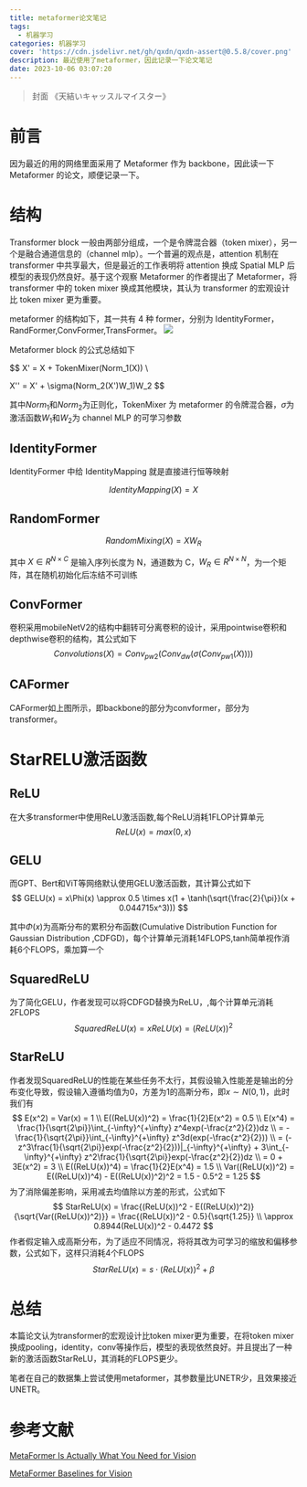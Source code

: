 ```yaml
---
title: metaformer论文笔记
tags:
  - 机器学习
categories: 机器学习
cover: 'https://cdn.jsdelivr.net/gh/qxdn/qxdn-assert@0.5.8/cover.png'
description: 最近使用了metaformer，因此记录一下论文笔记
date: 2023-10-06 03:07:20
---
```



> 封面 《天結いキャッスルマイスター》

# 前言

因为最近的用的网络里面采用了 Metaformer 作为 backbone，因此读一下 Metaformer 的论文，顺便记录一下。

# 结构

Transformer block 一般由两部分组成，一个是令牌混合器（token mixer），另一个是融合通道信息的（channel mlp）。一个普遍的观点是，attention 机制在 transformer 中共享最大，但是最近的工作表明将 attention 换成 Spatial MLP 后模型的表现仍然良好。基于这个观察 Metaformer 的作者提出了 Metaformer，将 transformer 中的 token mixer 换成其他模块，其认为 transformer 的宏观设计比 token mixer 更为重要。

metaformer 的结构如下，其一共有 4 种 former，分别为 IdentityFormer，RandFormer,ConvFormer,TransFormer。
![](https://cdn.jsdelivr.net/gh/qxdn/qxdn-assert@0.5.8/metaformer.png)

Metaformer block 的公式总结如下

$$
X' = X + TokenMixer(Norm_1(X)) \\

X'' = X' + \sigma(Norm_2(X')W_1)W_2
$$

其中$Norm_1$和$Norm_2$为正则化，TokenMixer 为 metaformer 的令牌混合器，$\sigma$为激活函数$W_1$和$W_2$为 channel MLP 的可学习参数

## IdentityFormer

IdentityFormer 中给 IdentityMapping 就是直接进行恒等映射

$$
IdentityMapping(X) = X
$$

## RandomFormer

$$
RandomMixing(X) = XW_R
$$

其中 $X \in R^{N \times C}$ 是输入序列长度为 N，通道数为 C，$W_R \in R^{N \times N}$，为一个矩阵，其在随机初始化后冻结不可训练

## ConvFormer
卷积采用mobileNetV2的结构中翻转可分离卷积的设计，采用pointwise卷积和depthwise卷积的结构，其公式如下
$$
{Convolutions(X)} = {Conv_{pw2}}( {Conv_{dw}}(\sigma ({Conv_{pw1}}(X))))
$$

## CAFormer
CAFormer如上图所示，即backbone的部分为convformer，部分为transformer。


# StarRELU激活函数
## ReLU
在大多transformer中使用ReLU激活函数,每个ReLU消耗1FLOP计算单元
$$
ReLU(x) = max(0,x)
$$

## GELU
而GPT、Bert和ViT等网络默认使用GELU激活函数，其计算公式如下
$$
GELU(x) = x\Phi(x) \approx 0.5 \times x(1 + \tanh(\sqrt{\frac{2}{\pi}}(x + 0.044715x^3)))
$$

其中$\Phi(x)$为高斯分布的累积分布函数(Cumulative Distribution Function for Gaussian Distribution ,CDFGD)，每个计算单元消耗14FLOPS,tanh简单视作消耗6个FLOPS，乘加算一个

## SquaredReLU
为了简化GELU，作者发现可以将CDFGD替换为ReLU，,每个计算单元消耗2FLOPS
$$
SquaredReLU(x) = xReLU(x) = (ReLU(x))^2
$$

## StarReLU
作者发现SquaredReLU的性能在某些任务不太行，其假设输入性能差是输出的分布变化导致，假设输入遵循均值为0，方差为1的高斯分布，即$x \sim N(0,1)$，此时我们有
$$
E(x^2) = Var(x) = 1 \\
E((ReLU(x))^2) = \frac{1}{2}E(x^2) = 0.5 \\
E(x^4) = \frac{1}{\sqrt{2\pi}}\int_{-\infty}^{+\infty} z^4exp(-\frac{z^2}{2})dz  \\
     =  -\frac{1}{\sqrt{2\pi}}\int_{-\infty}^{+\infty} z^3d(exp(-\frac{z^2}{2})) \\
  = (-z^3\frac{1}{\sqrt{2\pi}}exp(-\frac{z^2}{2}))|_{-\infty}^{+\infty} + 3\int_{-\infty}^{+\infty}  z^2\frac{1}{\sqrt{2\pi}}exp(-\frac{z^2}{2})dz \\
  = 0 + 3E(x^2) = 3 \\
E((ReLU(x))^4) = \frac{1}{2}E(x^4) = 1.5 \\
Var((ReLU(x))^2) = E((ReLU(x))^4) - E((ReLU(x))^2)^2 = 1.5 - 0.5^2 = 1.25
$$
为了消除偏差影响，采用减去均值除以方差的形式，公式如下
$$
StarReLU(x) = \frac{(ReLU(x))^2 - E((ReLU(x))^2)}{\sqrt{Var((ReLU(x))^2)}} = \frac{(ReLU(x))^2 - 0.5}{\sqrt{1.25}} \\
\approx  0.8944(ReLU(x))^2 - 0.4472
$$
作者假定输入成高斯分布，为了适应不同情况，将将其改为可学习的缩放和偏移参数，公式如下，这样只消耗4个FLOPS
$$
StarReLU(x) = s \cdot (ReLU(x))^2 + \beta
$$

# 总结
本篇论文认为transformer的宏观设计比token mixer更为重要，在将token mixer换成pooling，identity，conv等操作后，模型的表现依然良好。并且提出了一种新的激活函数StarReLU，其消耗的FLOPS更少。

笔者在自己的数据集上尝试使用metaformer，其参数量比UNETR少，且效果接近UNETR。

# 参考文献

[MetaFormer Is Actually What You Need for Vision](https://arxiv.org/abs/2111.11418)

[MetaFormer Baselines for Vision](https://arxiv.org/abs/2210.13452)
